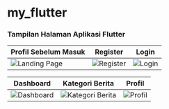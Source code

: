 # my_flutter

### Tampilan Halaman Aplikasi Flutter 

| Profil Sebelum Masuk | Register | Login |
|--------------|----------|-------|
| ![Landing Page](https://github.com/user-attachments/assets/a0a087b8-fee2-4f82-b9d8-0c9af364fde8) | ![Register](https://github.com/user-attachments/assets/7e725af7-c8f1-44c1-9d1e-0c76c3c55e99) | ![Login](https://github.com/user-attachments/assets/982082b1-bea8-4f4d-96b3-a58b1130467a) |

| Dashboard | Kategori Berita | Profil |
|-----------|------------------|--------|
| ![Dashboard](https://github.com/user-attachments/assets/5e38ec91-3bed-4fde-8e08-eab21bbd394a) | ![Kategori Berita](https://github.com/user-attachments/assets/ea7a725b-a1d6-459b-8b0e-e8a9c59ac3c0) | ![Profil](https://github.com/user-attachments/assets/96a3a431-d987-446a-819d-b56f9cec892b) |
